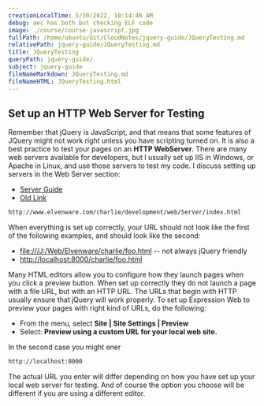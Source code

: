 ```yaml
---
creationLocalTime: 5/30/2022, 10:14:46 AM
debug: aec has both but checking ELF code
image: ./course/course-javascript.jpg
fullPath: /home/ubuntu/Git/CloudNotes/jquery-guide/JQueryTesting.md
relativePath: jquery-guide/JQueryTesting.md
title: JQueryTesting
queryPath: jquery-guide/
subject: jquery-guide
fileNameMarkdown: JQueryTesting.md
fileNameHTML: JQueryTesting.html
---
```



<!-- toc -->
<!-- tocstop -->

## Set up an HTTP Web Server for Testing

Remember that jQuery is JavaScript, and that means that some features of JQuery might not work right unless you have scripting turned on. It is also a best practice to test your pages on an **HTTP WebServer**. There are many web servers available for developers, but I usually set up IIS in Windows, or Apache in Linux, and use those servers to test my code. I discuss setting up servers in the Web Server section:

- [Server Guide](/server-guide/index.html)
- [Old Link](/charlie/development/web/Server/index.html)

```html
http://www.elvenware.com/charlie/development/web/Server/index.html
```

When everything is set up correctly, your URL should not look like the
first of the following examples, and should look like the second:

- [file:///J:/Web/Elvenware/charlie/foo.html](http://www.example.com) -- not always jQuery friendly
- [http://localhost:8000/charlie/foo.html](http://www.example.com)

Many HTML editors allow you to configure how they launch pages when you
click a preview button. When set up correctly they do not launch a page
with a file URL, but with an HTTP URL. The URLs that begin with HTTP
usually ensure that jQuery will work properly. To set up Expression Web
to preview your pages with right kind of URLs, do the following:

- From the menu, select **Site | Site Settings | Preview**
- Select: **Preview using a custom URL for your local web site.**

In the second case you might ener

```html
http://localhost:8000
```

The actual URL you enter will differ depending on how you have set up
your local web server for testing. And of course the option you choose
will be different if you are using a different editor.
